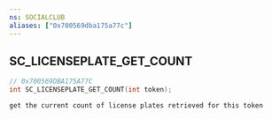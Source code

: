 ```yaml
---
ns: SOCIALCLUB
aliases: ["0x700569dba175a77c"]
---
```

## SC_LICENSEPLATE_GET_COUNT

```c
// 0x700569DBA175A77C
int SC_LICENSEPLATE_GET_COUNT(int token);
```

```
get the current count of license plates retrieved for this token
```
